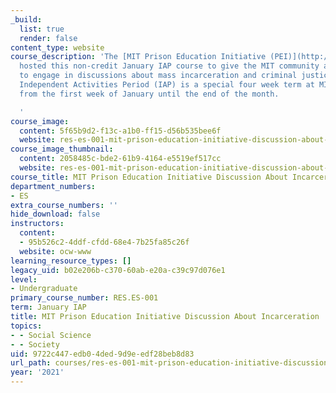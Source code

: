 ```yaml
---
_build:
  list: true
  render: false
content_type: website
course_description: 'The [MIT Prison Education Initiative (PEI)](http://pei.mit.edu/)
  hosted this non-credit January IAP course to give the MIT community an opportunity
  to engage in discussions about mass incarceration and criminal justice reform. The
  Independent Activities Period (IAP) is a special four week term at MIT that runs
  from the first week of January until the end of the month.

  '
course_image:
  content: 5f65b9d2-f13c-a1b0-ff15-d56b535bee6f
  website: res-es-001-mit-prison-education-initiative-discussion-about-incarceration-january-iap-2021
course_image_thumbnail:
  content: 2058485c-bde2-61b9-4164-e5519ef517cc
  website: res-es-001-mit-prison-education-initiative-discussion-about-incarceration-january-iap-2021
course_title: MIT Prison Education Initiative Discussion About Incarceration
department_numbers:
- ES
extra_course_numbers: ''
hide_download: false
instructors:
  content:
  - 95b526c2-4ddf-cfdd-68e4-7b25fa85c26f
  website: ocw-www
learning_resource_types: []
legacy_uid: b02e206b-c370-60ab-e20a-c39c97d076e1
level:
- Undergraduate
primary_course_number: RES.ES-001
term: January IAP
title: MIT Prison Education Initiative Discussion About Incarceration
topics:
- - Social Science
- - Society
uid: 9722c447-edb0-4ded-9d9e-edf28beb8d83
url_path: courses/res-es-001-mit-prison-education-initiative-discussion-about-incarceration-january-iap-2021
year: '2021'
---
```

